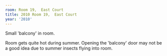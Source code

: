 ```yaml
---
room: Room 19,  East Court
title: 2010 Room 19,  East Court
year: '2010'
---
```


Small 'balcony' in room.

Room gets quite hot during summer. Opening the 'balcony' door may not be a good idea due to summer insects flying into room.
